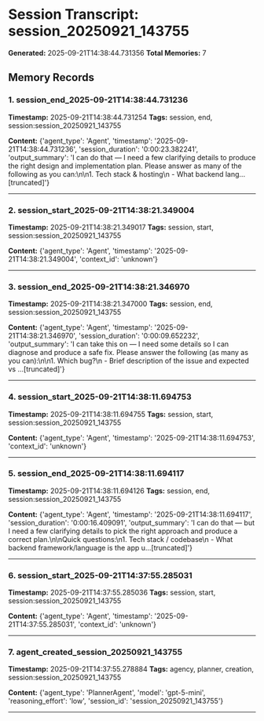 # Session Transcript: session_20250921_143755

**Generated:** 2025-09-21T14:38:44.731356
**Total Memories:** 7

## Memory Records

### 1. session_end_2025-09-21T14:38:44.731236

**Timestamp:** 2025-09-21T14:38:44.731254
**Tags:** session, end, session:session_20250921_143755

**Content:** {'agent_type': 'Agent', 'timestamp': '2025-09-21T14:38:44.731236', 'session_duration': '0:00:23.382241', 'output_summary': 'I can do that — I need a few clarifying details to produce the right design and implementation plan. Please answer as many of the following as you can:\n\n1. Tech stack & hosting\n   - What backend lang...[truncated]'}

---

### 2. session_start_2025-09-21T14:38:21.349004

**Timestamp:** 2025-09-21T14:38:21.349017
**Tags:** session, start, session:session_20250921_143755

**Content:** {'agent_type': 'Agent', 'timestamp': '2025-09-21T14:38:21.349004', 'context_id': 'unknown'}

---

### 3. session_end_2025-09-21T14:38:21.346970

**Timestamp:** 2025-09-21T14:38:21.347000
**Tags:** session, end, session:session_20250921_143755

**Content:** {'agent_type': 'Agent', 'timestamp': '2025-09-21T14:38:21.346970', 'session_duration': '0:00:09.652232', 'output_summary': 'I can take this on — I need some details so I can diagnose and produce a safe fix. Please answer the following (as many as you can):\n\n1. Which bug?\n   - Brief description of the issue and expected vs ...[truncated]'}

---

### 4. session_start_2025-09-21T14:38:11.694753

**Timestamp:** 2025-09-21T14:38:11.694755
**Tags:** session, start, session:session_20250921_143755

**Content:** {'agent_type': 'Agent', 'timestamp': '2025-09-21T14:38:11.694753', 'context_id': 'unknown'}

---

### 5. session_end_2025-09-21T14:38:11.694117

**Timestamp:** 2025-09-21T14:38:11.694126
**Tags:** session, end, session:session_20250921_143755

**Content:** {'agent_type': 'Agent', 'timestamp': '2025-09-21T14:38:11.694117', 'session_duration': '0:00:16.409091', 'output_summary': 'I can do that — but I need a few clarifying details to pick the right approach and produce a correct plan.\n\nQuick questions:\n1. Tech stack / codebase\n   - What backend framework/language is the app u...[truncated]'}

---

### 6. session_start_2025-09-21T14:37:55.285031

**Timestamp:** 2025-09-21T14:37:55.285036
**Tags:** session, start, session:session_20250921_143755

**Content:** {'agent_type': 'Agent', 'timestamp': '2025-09-21T14:37:55.285031', 'context_id': 'unknown'}

---

### 7. agent_created_session_20250921_143755

**Timestamp:** 2025-09-21T14:37:55.278884
**Tags:** agency, planner, creation, session:session_20250921_143755

**Content:** {'agent_type': 'PlannerAgent', 'model': 'gpt-5-mini', 'reasoning_effort': 'low', 'session_id': 'session_20250921_143755'}

---

